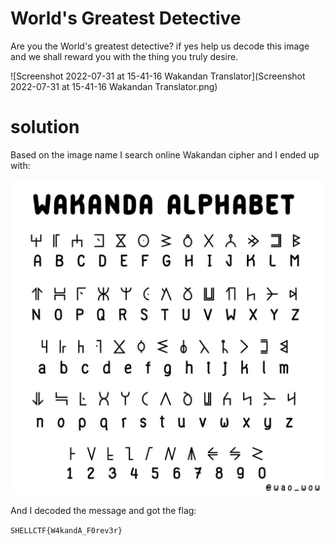 # World's Greatest Detective

Are you the World's greatest detective?
if yes help us decode this image and we shall reward you with the thing you truly desire.

![Screenshot 2022-07-31 at 15-41-16 Wakandan Translator](Screenshot 2022-07-31 at 15-41-16 Wakandan Translator.png)

# solution

Based on the image name I search online Wakandan cipher and I ended up with:

![Wakandan Alphabet](Wakandan-Alphabet.png)

And I decoded the message and got the flag:

`SHELLCTF{W4kandA_F0rev3r}`
